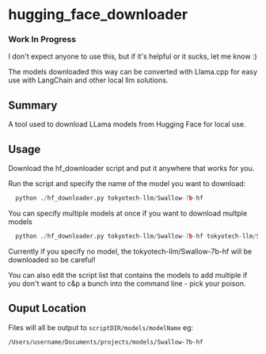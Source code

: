 # hugging_face_downloader

### Work In Progress

I don't expect anyone to use this, but if it's helpful or it sucks, let me know :)

The models downloaded this way can be converted with Llama.cpp for easy use with LangChain and other local llm solutions.

## Summary
A tool used to download LLama models from Hugging Face for local use.

## Usage

Download the hf_downloader script and put it anywhere that works for you.

Run the script and specify the name of the model you want to download:

```python
  python ./hf_downloader.py tokyotech-llm/Swallow-7b-hf
```

You can specify multiple models at once if you want to download multple models

```python
  python ./hf_downloader.py tokyotech-llm/Swallow-7b-hf tokyotech-llm/Swallow-70b-hf 
```

Currently if you specify no model, the tokyotech-llm/Swallow-7b-hf will be downloaded so be careful!

You can also edit the script list that contains the models to add multiple if you don't want to c&p a bunch into the command line - pick your poison.

## Ouput Location

Files will all be output to ```scriptDIR/models/modelName``` eg:

```/Users/username/Documents/projects/models/Swallow-7b-hf```

